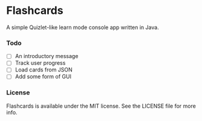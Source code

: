 # Flashcards
A simple Quizlet-like learn mode console app written in Java.

### Todo
 - [ ] An introductory message
 - [ ] Track user progress
 - [ ] Load cards from JSON
 - [ ] Add some form of GUI

### License
Flashcards is available under the MIT license. See the LICENSE file for more info.
